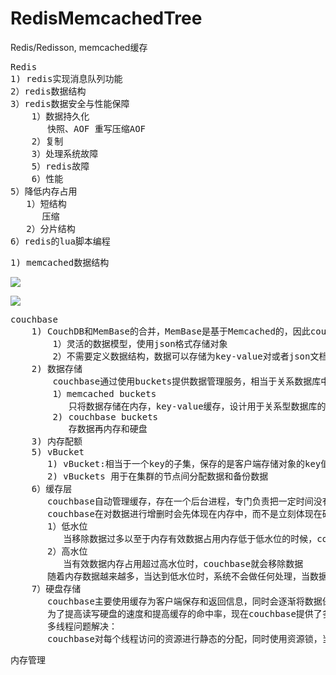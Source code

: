 # RedisMemcachedTree
Redis/Redisson, memcached缓存

<pre>
Redis
1) redis实现消息队列功能
2）redis数据结构
3）redis数据安全与性能保障
    1）数据持久化
       快照、AOF 重写压缩AOF
    2）复制
    3）处理系统故障
    5）redis故障
    6）性能
5）降低内存占用
   1）短结构
      压缩
   2）分片结构
6）redis的lua脚本编程   
</pre>

<pre>
1) memcached数据结构
</pre>

![](https://i.imgur.com/edDlpNP.png)

![](https://i.imgur.com/ZDy8aaC.png)

<pre>
couchbase
    1) CouchDB和MemBase的合并，MemBase是基于Memcached的，因此couchbase结合了couchbase的简单可靠和memcached的高性能，以及membase的可扩展性
        1）灵活的数据模型，使用json格式存储对象
        2）不需要定义数据结构，数据可以存储为key-value对或者json文档，scaleout只需要增加服务器就行
    2) 数据存储
	    couchbase通过使用buckets提供数据管理服务，相当于关系数据库中的库，保存数据时，先建bucket，然后直接插入，couchbase有两种类型的buckets
		1）memcached buckets
		   只将数据存储在内存，key-value缓存，设计用于关系型数据库的缓存
		2) couchbase buckets
		   存数据再内存和硬盘
	3) 内存配额
    5) vBucket
       1) vBucket:相当于一个key的子集，保存的是客户端存储对象的key值，通过vBucket，客户端直接访问保存信息的服务器，不需要通过中间代理或者其他架构，每个key属于一个vBucket,通过key计算出vBucket,在从vBucket与服务器的对照表中找到具体的服务器，从具体服务器获取数据
       2) vBuckets 用于在集群的节点间分配数据和备份数据
    6）缓存层
	   couchbase自动管理缓存，存在一个后台进程，专门负责把一定时间没有被访问的数据移出内存，可配置具体参数，
	   couchbase在对数据进行增删时会先体现在内存中，而不是立刻体现在硬盘上，等待执行的硬盘操作会以write queue的形式排队执行，通过这种特性使得读写速度非常快
	   1）低水位
	      当移除数据过多以至于内存有效数据占用内存低于低水位的时候，couchbase会随机挑选一些文件到内存中以达到低水位，
	   2）高水位
	      当有效数据内存占用超过高水位时，couchbase就会移除数据
	   随着内存数据越来越多，当达到低水位时，系统不会做任何处理，当数据量持续增加，达到高水位时，系统会启动一个job移除数据，当达到低水位时任务停止
    7）硬盘存储
       couchbase主要使用缓存为客户端保存和返回信息，同时会逐渐将数据保存到硬盘以维持高可靠性，
       为了提高读写硬盘的速度和提高缓存的命中率，现在couchbase提供了多线程读写
       多线程问题解决：
       couchbase对每个线程访问的资源进行静态的分配，同时使用资源锁，当创建多个读写线程时，服务器为每个线程单独分配了不同的vbuckets,保证同一个vbuckets只有一个读线程，一个写线程访问
</pre>

<pre>
内存管理
</pre>
